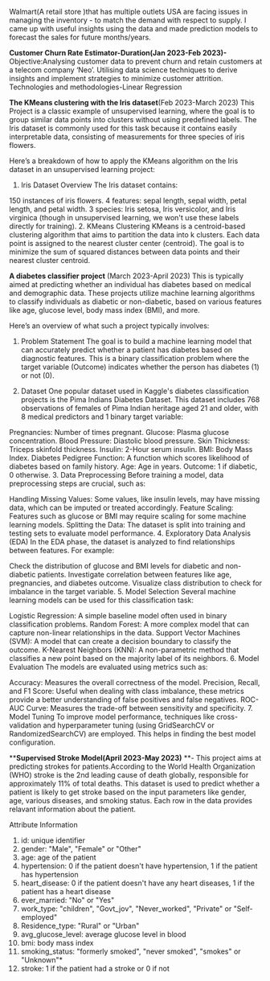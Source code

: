Walmart(A retail store )that has multiple outlets USA are facing issues in managing the inventory - to match the demand with respect to supply.
I came up with useful insights using the data and made prediction models to forecast the sales for future months/years.

**Customer Churn Rate Estimator-Duration(Jan 2023-Feb 2023)-**
Objective:Analysing customer data to prevent churn and retain customers at a telecom company ‘Neo’. Utilising data science techniques to derive insights and implement strategies to minimize customer attrition.
Technologies and methodologies-Linear Regression

**The KMeans clustering with the Iris dataset**(Feb 2023-March 2023)
This Project is a classic example of unsupervised learning, where the goal is to group similar data points into clusters without using predefined labels. The Iris dataset is commonly used for this task because it contains easily interpretable data, consisting of measurements for three species of iris flowers.

Here’s a breakdown of how to apply the KMeans algorithm on the Iris dataset in an unsupervised learning project:

1. Iris Dataset Overview
The Iris dataset contains:

150 instances of iris flowers.
4 features: sepal length, sepal width, petal length, and petal width.
3 species: Iris setosa, Iris versicolor, and Iris virginica (though in unsupervised learning, we won't use these labels directly for training).
2. KMeans Clustering
KMeans is a centroid-based clustering algorithm that aims to partition the data into k clusters. Each data point is assigned to the nearest cluster center (centroid). The goal is to minimize the sum of squared distances between data points and their nearest cluster centroid.

**A diabetes classifier project** (March 2023-April 2023)
This is typically aimed at predicting whether an individual has diabetes based on medical and demographic data. These projects utilize machine learning algorithms to classify individuals as diabetic or non-diabetic, based on various features like age, glucose level, body mass index (BMI), and more.

Here’s an overview of what such a project typically involves:

1. Problem Statement
The goal is to build a machine learning model that can accurately predict whether a patient has diabetes based on diagnostic features. This is a binary classification problem where the target variable (Outcome) indicates whether the person has diabetes (1) or not (0).

2. Dataset
One popular dataset used in Kaggle's diabetes classification projects is the Pima Indians Diabetes Dataset. This dataset includes 768 observations of females of Pima Indian heritage aged 21 and older, with 8 medical predictors and 1 binary target variable:

Pregnancies: Number of times pregnant.
Glucose: Plasma glucose concentration.
Blood Pressure: Diastolic blood pressure.
Skin Thickness: Triceps skinfold thickness.
Insulin: 2-Hour serum insulin.
BMI: Body Mass Index.
Diabetes Pedigree Function: A function which scores likelihood of diabetes based on family history.
Age: Age in years.
Outcome: 1 if diabetic, 0 otherwise.
3. Data Preprocessing
Before training a model, data preprocessing steps are crucial, such as:

Handling Missing Values: Some values, like insulin levels, may have missing data, which can be imputed or treated accordingly.
Feature Scaling: Features such as glucose or BMI may require scaling for some machine learning models.
Splitting the Data: The dataset is split into training and testing sets to evaluate model performance.
4. Exploratory Data Analysis (EDA)
In the EDA phase, the dataset is analyzed to find relationships between features. For example:

Check the distribution of glucose and BMI levels for diabetic and non-diabetic patients.
Investigate correlation between features like age, pregnancies, and diabetes outcome.
Visualize class distribution to check for imbalance in the target variable.
5. Model Selection
Several machine learning models can be used for this classification task:

Logistic Regression: A simple baseline model often used in binary classification problems.
Random Forest: A more complex model that can capture non-linear relationships in the data.
Support Vector Machines (SVM): A model that can create a decision boundary to classify the outcome.
K-Nearest Neighbors (KNN): A non-parametric method that classifies a new point based on the majority label of its neighbors.
6. Model Evaluation
The models are evaluated using metrics such as:

Accuracy: Measures the overall correctness of the model.
Precision, Recall, and F1 Score: Useful when dealing with class imbalance, these metrics provide a better understanding of false positives and false negatives.
ROC-AUC Curve: Measures the trade-off between sensitivity and specificity.
7. Model Tuning
To improve model performance, techniques like cross-validation and hyperparameter tuning (using GridSearchCV or RandomizedSearchCV) are employed. This helps in finding the best model configuration.

****Supervised Stroke Model(April 2023-May 2023)**
**- This project aims at predicting strokes for patients.According to the World Health Organization (WHO) stroke is the 2nd leading cause of death globally, responsible for approximately 11% of total deaths.
This dataset is used to predict whether a patient is likely to get stroke based on the input parameters like gender, age, various diseases, and smoking status. Each row in the data provides relavant information about the patient.

Attribute Information
1) id: unique identifier
2) gender: "Male", "Female" or "Other"
3) age: age of the patient
4) hypertension: 0 if the patient doesn't have hypertension, 1 if the patient has hypertension
5) heart_disease: 0 if the patient doesn't have any heart diseases, 1 if the patient has a heart disease
6) ever_married: "No" or "Yes"
7) work_type: "children", "Govt_jov", "Never_worked", "Private" or "Self-employed"
8) Residence_type: "Rural" or "Urban"
9) avg_glucose_level: average glucose level in blood
10) bmi: body mass index
11) smoking_status: "formerly smoked", "never smoked", "smokes" or "Unknown"*
12) stroke: 1 if the patient had a stroke or 0 if not
